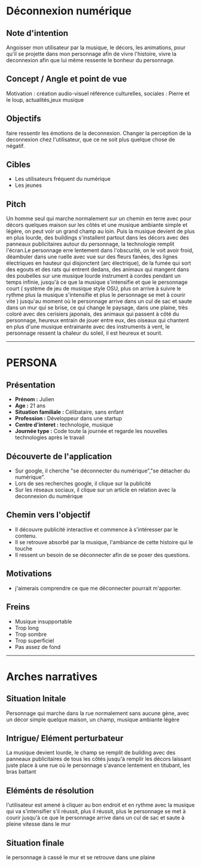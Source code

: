 # Déconnexion numérique 


## Note d'intention

Angoisser mon utilisateur par la musique, le décors, les animations, pour qu'il se projette dans mon personnage afin de vivre l'histoire, vivre la deconnexion afin que lui même ressente le bonheur du personnage.

## Concept / Angle et point de vue

Motivation : création audio-visuel
référence culturelles, sociales : Pierre et le loup, actualités,jeux musique

## Objectifs 

faire ressentir les émotions de la deconnexion.
Changer la perception de la deconnexion chez l'utilisateur, que ce ne soit plus quelque chose de négatif.

## Cibles

- Les utilisateurs fréquent du numérique
- Les jeunes


## Pitch
Un homme seul qui marche normalement sur un chemin en terre avec pour décors quelques maison sur les côtés et une musique ambiante simple et légère, on peut voir un grand champ au loin. Puis la musique devient de plus en plus lourde, des buildings s'installent partout dans les décors avec des panneaux publicitaires autour du personnage, la technologie remplit l'écran.Le personnage erre lentement dans l'obscurité, on le voit avoir froid, déambuler dans une ruelle avec vue sur des fleurs fanées, des lignes électriques en hauteur qui disjonctent (arc électrique), de la fumée qui sort des egouts et des rats qui entrent dedans, des animaux qui mangent dans des poubelles sur une musique lourde instrument à cordes pendant un temps infinie, jusqu'à ce que la musique s'intensifie et que le personnage court ( système de jeu de musique style OSU, plus on arrive à suivre le rythme plus la musique s'intensifie et plus le personnage se met à courir vite ) jusqu'au moment où le personnage arrive dans un cul de sac et saute dans un mur qui se brise, ce qui change le paysage, dans une plaine, très coloré avec des cerisiers japonais, des animaux qui passent à côté du personnage, heureux entrain de jouer entre eux, des oiseaux qui chantent en plus d'une musique entrainante avec des instruments à vent, le personnage ressent la chaleur du soleil, il est heureux et sourit.
***
# PERSONA 

## Présentation
- **Prénom :** Julien
- **Age :** 21 ans
- **Situation familiale :** Célibataire, sans enfant
- **Profession :** Développeur dans une startup
- **Centre d'interet :** technologie, musique
- **Journée type :** Code toute la journée et regarde les nouvelles technologies après le travail

## Découverte de l'application
- Sur google, il cherche "se déconnecter du numérique","se détacher du numérique".
- Lors de ses recherches google, il clique sur la publicité
- Sur les réseaux sociaux, il clique sur un article en relation avec la deconnexion du numérique

## Chemin vers l'objectif
- Il découvre publicité interactive et commence à s'intéresser par le contenu.
- Il se retrouve absorbé par la musique, l'ambiance de cette histoire qui le touche 
- Il ressent un besoin de se déconnecter afin de se poser des questions.  

## Motivations 
- j'aimerais comprendre ce que me déconnecter pourrait m'apporter.

## Freins
- Musique insupportable
- Trop long
- Trop sombre
- Trop superficiel
- Pas assez de fond

***

# Arches narratives

## Situation Initale
Personnage qui marche dans la rue normalement sans aucune gène, avec un décor simple quelque maison, un champ, musique ambiante légère
## Intrigue/ Elément perturbateur 
La musique devient lourde, le champ se remplit de building avec des panneaux publicitaires de tous les côtés jusqu'à remplir les décors laissant juste place à une rue où le personnage s'avance lentement en titubant, les bras battant
## Eléménts de résolution 
l'utilisateur est amené à cliquer au bon endroit et en rythme avec la musique qui va s'intensifier s'il réussit, plus il réussit, plus le personnage se met à courir jusqu'à ce que le personnage arrive dans un cul de sac et saute à pleine vitesse dans le mur
## Situation finale
le personnage à cassé le mur et se retrouve dans une plaine 
